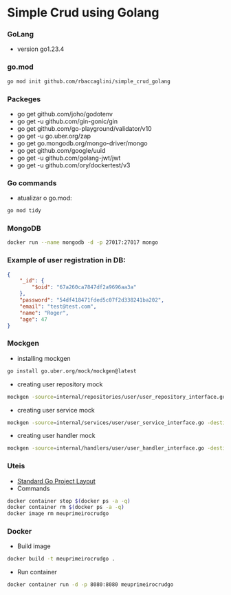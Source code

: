 # Simple Crud using Golang
### GoLang
- version go1.23.4

### go.mod
```bash
go mod init github.com/rbaccaglini/simple_crud_golang
```

### Packeges
- go get github.com/joho/godotenv
- go get -u github.com/gin-gonic/gin
- go get github.com/go-playground/validator/v10
- go get -u go.uber.org/zap
- go get go.mongodb.org/mongo-driver/mongo
- go get github.com/google/uuid
- go get -u github.com/golang-jwt/jwt
- go get -u github.com/ory/dockertest/v3

### Go commands
- atualizar o go.mod:
```bash
go mod tidy
```

### MongoDB
```bash
docker run --name mongodb -d -p 27017:27017 mongo
```
### Example of user registration in DB:
```json
{
    "_id": {
        "$oid": "67a260ca7847df2a9696aa3a"
    },
    "password": "54df418471fded5c07f2d338241ba202",
    "email": "test@test.com",
    "name": "Roger",
    "age": 47
}
```

### Mockgen
- installing mockgen
```bash
go install go.uber.org/mock/mockgen@latest
```

- creating user repository mock
```bash
mockgen -source=internal/repositories/user/user_repository_interface.go -destination=test/mocks/user_repository_interface_mock.go -package=mocks
```

- creating user service mock
```bash
mockgen -source=internal/services/user/user_service_interface.go -destination=test/mocks/user_service_interface_mock.go -package=mocks
```

- creating user handler mock
```bash
mockgen -source=internal/handlers/user/user_handler_interface.go -destination=test/mocks/user_handler_interface_mock.go -package=mocks
```

### Uteis
- [Standard Go Project Layout](https://github.com/golang-standards/project-layout/blob/master/README.md)
- Commands
```bash
docker container stop $(docker ps -a -q)
docker container rm $(docker ps -a -q)
docker image rm meuprimeirocrudgo
```

### Docker
- Build image
```bash
docker build -t meuprimeirocrudgo .
```

- Run container
```bash
docker container run -d -p 8080:8080 meuprimeirocrudgo
```
